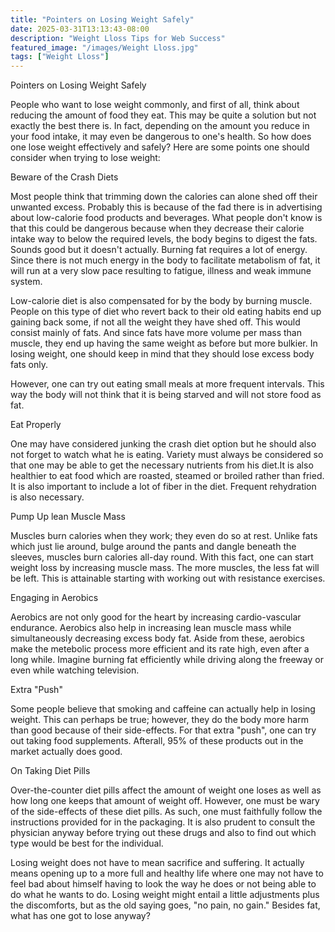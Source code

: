 ```yaml
---
title: "Pointers on Losing Weight Safely"
date: 2025-03-31T13:13:43-08:00
description: "Weight Lloss Tips for Web Success"
featured_image: "/images/Weight Lloss.jpg"
tags: ["Weight Lloss"]
---
```


Pointers on Losing Weight Safely

People who want to lose weight commonly, and first of all, think about reducing the amount of food they eat. This may be quite a solution but not exactly the best there is. In fact, depending on the amount you reduce in your food intake, it may even be dangerous to one's health. So how does one lose weight effectively and safely? Here are some points one should consider when trying to lose weight:

Beware of the Crash Diets

Most people think that trimming down the calories can alone shed off their unwanted excess. Probably this is because of the fad there is in advertising about low-calorie food products and beverages. What people don't know is that this could be dangerous because when they decrease their calorie intake way to below the required levels, the body begins to digest the fats. Sounds good but it doesn't actually. Burning fat requires a lot of energy. Since there is not much energy in the body to facilitate metabolism of fat, it will run at a very slow pace resulting to fatigue, illness and weak immune system.

Low-calorie diet is also compensated for by the body by burning muscle. People on this type of diet who revert back to their old eating habits end up gaining back some, if not all the weight they have shed off. This would consist mainly of fats. And since fats have more volume per mass than muscle, they end up having the same weight as before but more bulkier. In losing weight, one should keep in mind that they should lose excess body fats only.

However, one can try out eating small meals at more frequent intervals. This way the body will not think that it is being starved and will not store food as fat.

Eat Properly

One may have considered junking the crash diet option but he should also not forget to watch what he is eating. Variety must always be considered so that one may be able to get the necessary nutrients from his diet.It is also healthier to eat food which are roasted, steamed or broiled rather than fried. It is also important to include a lot of fiber in the diet. Frequent rehydration is also necessary.

Pump Up lean Muscle Mass

Muscles burn calories when they work; they even do so at rest. Unlike fats which just lie around, bulge around the pants and dangle beneath the sleeves, muscles burn calories all-day round. With this fact, one can start weight loss by increasing muscle mass. The more muscles, the less fat will be left. This is attainable starting with working out with resistance exercises.

Engaging in Aerobics

Aerobics are not only good for the heart by increasing cardio-vascular endurance. Aerobics also help in increasing lean muscle mass while simultaneously decreasing excess body fat. Aside from these, aerobics make the metebolic process more efficient and its rate high, even after a long while. Imagine burning fat efficiently while driving along the freeway or even while watching television.

Extra "Push"

Some people believe that smoking and caffeine can actually help in losing weight. This can perhaps be true; however, they do the body more harm than good because of their side-effects. For that extra "push", one can try out taking food supplements. Afterall, 95% of these products out in the market actually does good.

On Taking Diet Pills 

Over-the-counter diet pills affect the amount of weight one loses as well as how long one keeps that amount of weight off. However, one must be wary of the side-effects of these diet pills. As such, one must faithfully follow the instructions provided for in the packaging. It is also prudent to consult the physician anyway before trying out these drugs and also to find out which type would be best for the individual.

Losing weight does not have to mean sacrifice and suffering. It actually means opening up to a more full and healthy life where one may not have to feel bad about himself having to look the way he does or not being able to do what he wants to do. Losing weight might entail a little adjustments plus the discomforts, but as the old saying goes, "no pain, no gain." Besides fat, what has one got to lose anyway?





